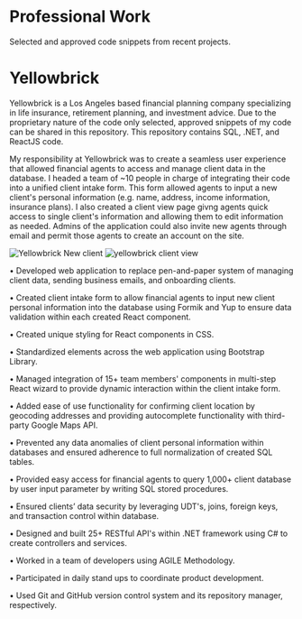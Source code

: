 # Professional Work
Selected and approved code snippets from recent projects.
# Yellowbrick
Yellowbrick is a Los Angeles based financial planning company specializing in life insurance, retirement planning, and investment advice. Due to the proprietary nature of the code only selected, approved snippets of my code can be shared in this repository. This repository contains SQL, .NET, and ReactJS code.

My responsibility at Yellowbrick was to create a seamless user experience that allowed financial agents to access and manage client data in the database. I headed a team of ~10 people in charge of integrating their code into a unified client intake form. This form allowed agents to input a new client's personal information (e.g. name, address, income information, insurance plans). I also created a client view page givng agents quick access to single client's information and allowing them to edit information as needed. Admins of the application could also invite new agents through email and permit those agents to create an account on the site.



![Yellowbrick New client](https://github.com/harrisonmcook/portfolio/assets/130939457/25cd7b81-e328-488d-97e8-f8b219e52064)
![yellowbrick client view](https://i.imgur.com/8hKTOts.jpg)


• Developed  web application to replace pen-and-paper system of managing client data, sending business emails, and onboarding clients.

• Created client intake form to allow financial agents to input new client personal information into the database using Formik and Yup to ensure data validation within each created React component.

• Created unique styling for React components in CSS.

• Standardized elements across the web application using Bootstrap Library.

• Managed integration of 15+ team members' components in multi-step React wizard to provide dynamic interaction within the client intake form.

• Added ease of use functionality for confirming client location by geocoding addresses and providing autocomplete functionality with third-party Google Maps API.

• Prevented any data anomalies of client personal information within databases and ensured adherence to full normalization of created SQL tables.

• Provided easy access for financial agents to query 1,000+ client database by user input parameter by writing SQL stored procedures.

• Ensured clients’ data security by leveraging UDT's, joins, foreign keys, and transaction control within database.

• Designed and built 25+ RESTful API's within .NET framework using C# to create controllers and services.

• Worked in a team of developers using AGILE Methodology.

• Participated in daily stand ups to coordinate product development.

• Used Git and GitHub version control system and its repository manager, respectively.
